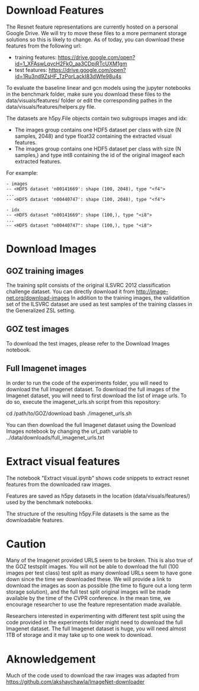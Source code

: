 # Download Features

The Resnet feature representations are currently hosted on a personal Google Drive.
We will try to move these files to a more permanent storage solutions so this is likely to change.
As of today, you can download these features from the following url:

- training features: https://drive.google.com/open?id=1_XFAswLqvcH2FkO_aa3CDpiRTcUXM1gm
- test features: https://drive.google.com/open?id=1Ru3nd9ZsHF_TzPorLackI83dWfe98u4s

To evaluate the baseline linear and gcn models using the jupyter notebooks in the benchmark folder,
make sure you download these files to the data/visuals/features/ folder or edit the corresponding pathes in the  data/visuals/features/helpers.py file.

The datasets are h5py.File objects contain two subgroups images and idx:
- The images group contains one HDF5 dataset per class with size (N samples, 2048) and type float32 containing the extracted visual features.
- The images group contains one HDF5 dataset per class with size (N samples,) and type int8 containing the id of the original imageof each extracted features. 

For example:

```
- images
-- <HDF5 dataset 'n00141669': shape (100, 2048), type "<f4">
...
-- <HDF5 dataset 'n00440747': shape (100, 2048), type "<f4">

- idx
-- <HDF5 dataset "n00141669": shape (100,), type "<i8">
...
-- <HDF5 dataset "n00440747": shape (100,), type "<i8">
```

# Download Images

## GOZ training images

The training split consists of the original ILSVRC 2012 classification challenge dataset.
You can directly download it from http://image-net.org/download-images
In addition to the training images, the validatition set of the ILSVRC dataset are used as test samples of the training classes in the Generalized ZSL setting.

## GOZ test images

To download the test images, please refer to the Download Images notebook.

## Full Imagenet images

In order to run the code of the experiments folder, you will need to download the full Imagenet dataset.
To download the full images of the Imagenet dataset, you will need to first download the list of image urls.
To do so, execute the  imagenet_urls.sh script from this repository:

cd /path/to/GOZ/download
bash ./imagenet_urls.sh

You can then download the full Imagenet dataset using the Download Images notebook by changing the url_path variable to ../data/downloads/full_imagenet_urls.txt

# Extract visual features

The notebook "Extract visual.ipynb" shows code snippets to extract resnet features from the downloaded raw images.

Features are saved as h5py datasets in the location (data/visuals/features/) used by the benchmark notebooks.

The structure of the resulting h5py.File datasets is the same as the downloadable features.

# Caution

Many of the Imagenet provided URLS seem to be broken.
This is also true of the GOZ testsplit images. 
You will not be able to download the full (100 images per test class) test split as many download URLs seem to have gone down since the time we downloaded these.
We will provide a link to download the images as soon as possible (the time to figure out a long term storage solution), and the full test split original images will be made available by the time of the CVPR conference. In the mean time, we encourage researcher to use the feature representation made available.

Researchers interested in experimenting with different test split using the code provided in the experiments folder might need to download the full Imagenet dataset.
The full Imagenet dataset is huge, you will need almost 1TB of storage and it may take up to one week to download.

# Aknowledgement

Much of the code used to download the raw images was adapted from https://github.com/akshaychawla/ImageNet-downloader